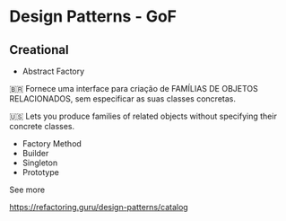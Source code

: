 # Design Patterns - GoF

## Creational

- Abstract Factory

🇧🇷 Fornece uma interface para criação de FAMÍLIAS DE OBJETOS RELACIONADOS,
sem especificar as suas classes concretas.

🇺🇸 Lets you produce families of related objects without specifying their concrete classes.

- Factory Method
- Builder
- Singleton
- Prototype

See more

https://refactoring.guru/design-patterns/catalog